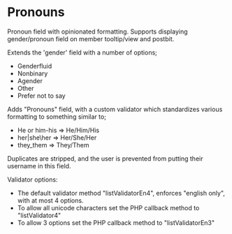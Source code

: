 # Pronouns

Pronoun field with opinionated formatting. Supports displaying gender/pronoun field on member tooltip/view and postbit.

Extends the 'gender' field with a number of options;
- Genderfluid
- Nonbinary
- Agender
- Other
- Prefer not to say

Adds "Pronouns" field, with a custom validator which standardizes various formatting to something similar to;
- He or him-his => He/Him/His
- her|she\her => Her/She/Her
- they_them => They/Them

Duplicates are stripped, and the user is prevented from putting their username in this field.

Validator options:
- The default validator method "listValidatorEn4", enforces "english only", with at most 4 options.
- To allow all unicode characters set the PHP callback method to "listValidator4"
- To allow 3 options set the PHP callback method to "listValidatorEn3"
